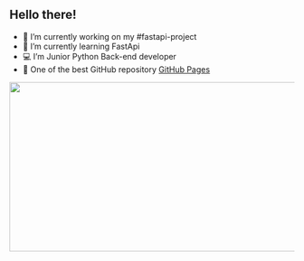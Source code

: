 ## Hello there!


- 🔭 I’m currently working on my #fastapi-project
- 🌱 I’m currently learning FastApi
- 💻 I’m Junior Python Back-end developer
- 🚀 One of the best GitHub repository [GitHub Pages](https://github.com/cheatsnake/backend-cheats)
   

<div align="center">
  <img src="https://i.pinimg.com/originals/3f/64/89/3f6489f73caf596b95e4e70ebfb6d88a.gif" align="left" width="600" height="300"/>
</div>
